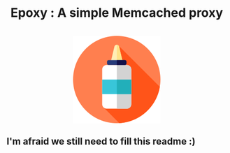 <div text-align="center" align="center">
<h1>Epoxy : A simple Memcached proxy</h1>
<br/>
<img align="center" src="resources/epoxy-200.png" alt="Epoxy logo"/>
</div>

## I'm afraid we still need to fill this readme :) 
